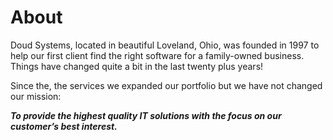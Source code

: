 # About

Doud Systems, located in beautiful Loveland, Ohio, was founded in 1997 to help our first client find the right software for a family-owned business. Things have changed quite a bit in the last twenty plus years!

Since the, the services we expanded our portfolio but we have not changed our mission:

***To provide the highest quality IT solutions with the focus on our customer’s best interest.***